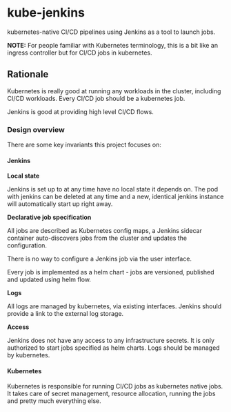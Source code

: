 # kube-jenkins

kubernetes-native CI/CD pipelines using Jenkins as a tool to launch jobs.

**NOTE:** For people familiar with Kubernetes terminology, this is a bit like an ingress controller but for CI/CD jobs
in kubernetes.

## Rationale

Kubernetes is really good at running any workloads in the cluster, including CI/CD workloads. Every CI/CD job should be
a kubernetes job.

Jenkins is good at providing high level CI/CD flows.


### Design overview

There are some key invariants this project focuses on:

#### Jenkins

**Local state**

Jenkins is set up to at any time have no local state it depends on. The pod with jenkins can be deleted at any time and
a new, identical jenkins instance will automatically start up right away.

**Declarative job specification**

All jobs are described as Kubernetes config maps, a Jenkins sidecar container auto-discovers jobs from the cluster and
updates the configuration.

There is no way to configure a Jenkins job via the user interface.

Every job is implemented as a helm chart - jobs are versioned, published and updated using helm flow.

**Logs**

All logs are managed by kubernetes, via existing interfaces. Jenkins should provide a link to the external log storage.

**Access**

Jenkins does not have any access to any infrastructure secrets. It is only authorized to start jobs specified as helm
charts. Logs should be managed by kubernetes.

#### Kubernetes

Kubernetes is responsible for running CI/CD jobs as kubernetes native jobs. It takes care of secret management, resource
allocation, running the jobs and pretty much everything else.

